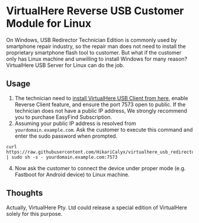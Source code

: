 # VirtualHere Reverse USB Customer Module for Linux

On Windows, USB Redirector Technician Edition is commonly used by smartphone repair industry, so the repair man does not need to install the proprietary smartphone flash tool to customer.
But what if the customer only has Linux machine and unwilling to install Windows for many reason?
VirtualHere USB Server for Linux can do the job.

## Usage

1. The technician need to [install VirtualHere USB Client from here](https://www.virtualhere.com/usb_client_software), enable Reverse Client feature, and ensure the port 7573 open to public. If the technician does not have a public IP address, We strongly recommend you to purchase EasyFind Subscription.
2. Assuming your public IP address is resolved from `yourdomain.example.com`. Ask the customer to execute this command and enter the sudo password when prompted. 
```
curl https://raw.githubusercontent.com/HikariCalyx/virtualhere_usb_redirector_linux/main/virtualhere_reverse | sudo sh -s - yourdomain.example.com:7573
```
4. Now ask the customer to connect the device under proper mode (e.g. Fastboot for Android device) to Linux machine.

## Thoughts

Actually, VirtualHere Pty. Ltd could release a special edition of VirtualHere solely for this purpose.

